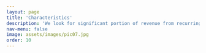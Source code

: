 ```yaml
---
layout: page
title: 'Characteristics'
description: 'We look for significant portion of revenue from recurring sources; diverse customer base; seeking new majority ownership; stable, positive cash flows for previous 2-3 years.'
nav-menu: false
image: assets/images/pic07.jpg
order: 10
---
```


